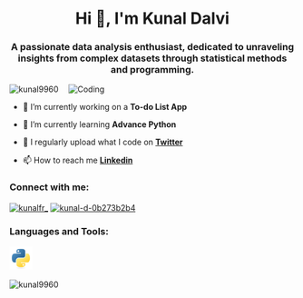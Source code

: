 <h1 align="center">Hi 👋, I'm Kunal Dalvi</h1>
<h3 align="center">A passionate data analysis enthusiast, dedicated to unraveling insights from complex datasets through statistical methods and programming.</h3>
<img align="right" alt="Coding" width="400" src="https://cdn.shopify.com/s/files/1/0578/3696/1997/t/9/assets/lofiboy.gif?v=103461765217895835051680702279">

<p align="left"> <img src="https://komarev.com/ghpvc/?username=kunal9960&label=Profile%20views&color=0e75b6&style=flat" alt="kunal9960" /> </p>

- 🔭 I’m currently working on a **To-do List App**

- 🌱 I’m currently learning **Advance Python**

- 📝 I regularly upload what I code on **[Twitter](https://twitter.com/kunalfr_)**

- 📫 How to reach me **[Linkedin](https://www.linkedin.com/in/kunal-d-0b273b2b4/)**

<h3 align="left">Connect with me:</h3>
<p align="left">
<a href="https://twitter.com/kunalfr_" target="blank"><img align="center" src="https://raw.githubusercontent.com/rahuldkjain/github-profile-readme-generator/master/src/images/icons/Social/twitter.svg" alt="kunalfr_" height="30" width="40" /></a>
<a href="https://linkedin.com/in/kunal-d-0b273b2b4" target="blank"><img align="center" src="https://raw.githubusercontent.com/rahuldkjain/github-profile-readme-generator/master/src/images/icons/Social/linked-in-alt.svg" alt="kunal-d-0b273b2b4" height="30" width="40" /></a>
</p>

<h3 align="left">Languages and Tools:</h3> 
<a href="https://www.python.org" target="_blank" rel="noreferrer"> <img src="https://raw.githubusercontent.com/devicons/devicon/master/icons/python/python-original.svg" alt="python" width="40" height="40"/> </a>
</p>
<p><img align="center" src="https://github-readme-streak-stats.herokuapp.com/?user=kunal9960&" alt="kunal9960" /></p>
